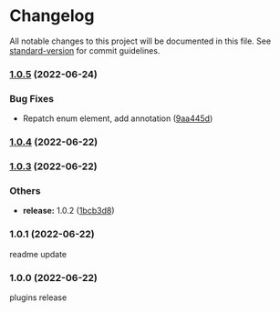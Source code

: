 # Changelog

All notable changes to this project will be documented in this file. See [standard-version](https://github.com/conventional-changelog/standard-version) for commit guidelines.

### [1.0.5](https://github.com/REDREDGROUP/prisma-enum-generator/compare/v1.0.4...v1.0.5) (2022-06-24)


### Bug Fixes

* Repatch enum element, add annotation ([9aa445d](https://github.com/REDREDGROUP/prisma-enum-generator/commit/9aa445d5cc33b8e36a48ea6575b2535da8d57c1b))

### [1.0.4](https://github.com/REDREDGROUP/prisma-enum-generator/compare/v1.0.3...v1.0.4) (2022-06-22)

### [1.0.3](https://github.com/REDREDGROUP/prisma-enum-generator/compare/v1.0.2...v1.0.3) (2022-06-22)


### Others

* **release:** 1.0.2 ([1bcb3d8](https://github.com/REDREDGROUP/prisma-enum-generator/commit/1bcb3d8403bf1371346a51f7493ec4bfef5e7bc7))

### 1.0.1 (2022-06-22)
readme update
### 1.0.0 (2022-06-22)
plugins release